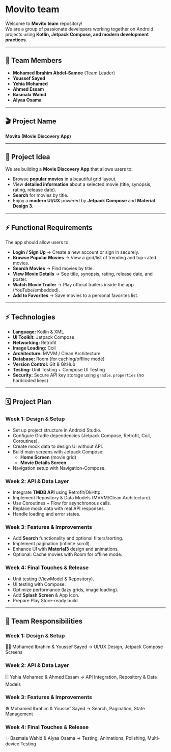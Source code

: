 # Movito team

Welcome to **Movito team** repository!  
We are a group of passionate developers working together on Android projects using **Kotlin, Jetpack Compose, and modern development practices**.

---

## 👥 Team Members
- **Mohamed Ibrahim Abdel-Samee** (Team Leader)  
- **Youssef Sayed**  
- **Yehia Mohamed**  
- **Ahmed Essam**  
- **Basmala Wahid**  
- **Alyaa Osama**

---

## 🎬 Project Name
**Movito (Movie Discovery App)**

---

## 🎯 Project Idea
We are building a **Movie Discovery App** that allows users to:
- Browse **popular movies** in a beautiful grid layout.  
- View **detailed information** about a selected movie (title, synopsis, rating, release date).  
- **Search** for movies by title.  
- Enjoy a **modern UI/UX** powered by **Jetpack Compose** and **Material Design 3**.

---

## ⚡ Functional Requirements  
The app should allow users to:  
- **Login / Sign Up** → Create a new account or sign in securely.  
- **Browse Popular Movies** → View a grid/list of trending and top-rated movies.  
- **Search Movies** → Find movies by title.  
- **View Movie Details** → See title, synopsis, rating, release date, and poster.  
- **Watch Movie Trailer** → Play official trailers inside the app (YouTube/embedded).  
- **Add to Favorites** → Save movies to a personal favorites list.  

---

## ⚡ Technologies
- **Language:** Kotlin & XML
- **UI Toolkit:** Jetpack Compose  
- **Networking:** Retrofit   
- **Image Loading:** Coil  
- **Architecture:** MVVM / Clean Architecture  
- **Database:** Room (for caching/offline mode)  
- **Version Control:** Git & GitHub  
- **Testing:** Unit Testing + Compose UI Testing  
- **Security:** Secure API key storage using `gradle.properties` (no hardcoded keys)  

---

## 🗓 Project Plan  

### Week 1: Design & Setup  
- Set up project structure in Android Studio.  
- Configure Gradle dependencies (Jetpack Compose, Retrofit, Coil, Coroutines).  
- Create mock data to design UI without API.  
- Build main screens with Jetpack Compose:  
  - **Home Screen** (movie grid)  
  - **Movie Details Screen**  
- Navigation setup with Navigation-Compose.  

### Week 2: API & Data Layer  
- Integrate **TMDB API** using Retrofit/OkHttp.  
- Implement Repository & Data Models (MVVM/Clean Architecture).  
- Use Coroutines + Flow for asynchronous calls.  
- Replace mock data with real API responses.  
- Handle loading and error states.  

### Week 3: Features & Improvements  
- Add **Search** functionality and optional filters/sorting.  
- Implement pagination (infinite scroll).  
- Enhance UI with **Material3** design and animations.  
- Optional: Cache movies with Room for offline mode.  

### Week 4: Final Touches & Release  
- Unit testing (ViewModel & Repository).  
- UI testing with Compose.  
- Optimize performance (lazy grids, image loading).  
- Add **Splash Screen** & App Icon.  
- Prepare Play Store–ready build.

---

## 📌 Team Responsibilities  

### Week 1: Design & Setup  
👨‍🎨 Mohamed Ibrahim & Youssef Sayed → UI/UX Design, Jetpack Compose Screens  

### Week 2: API & Data Layer  
🗄️ Yehia Mohamed & Ahmed Essam → API Integration, Repository & Data Models  

### Week 3: Features & Improvements  
⚙️ Mohamed Ibrahim & Youssef Sayed → Search, Pagination, State Management  

### Week 4: Final Touches & Release  
✨ Basmala Wahid & Alyaa Osama → Testing, Animations, Polishing, Multi-device Testing  

